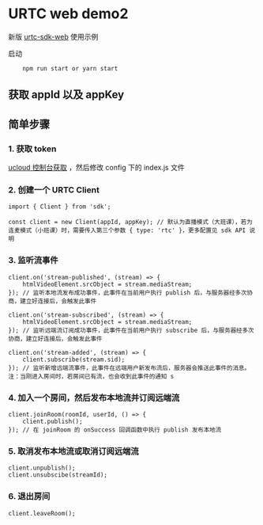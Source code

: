 # URTC web demo2

新版 [urtc-sdk-web](https://git.ucloudadmin.com/urtc/sdk/urtc-sdk-web) 使用示例

启动

```
    npm run start or yarn start 
```

## 获取 appId 以及 appKey

## 简单步骤
### 1. 获取 token
 [ucloud 控制台获取](https://console.ucloud.cn/urtc/manage) ，然后修改 config 下的 index.js 文件 
### 2. 创建一个 URTC Client

```
import { Client } from 'sdk';

const client = new Client(appId, appKey); // 默认为直播模式（大班课），若为连麦模式（小班课）时，需要传入第三个参数 { type: 'rtc' }，更多配置见 sdk API 说明
```

### 3. 监听流事件

```
client.on('stream-published', (stream) => {
    htmlVideoElement.srcObject = stream.mediaStream;
}); // 监听本地流发布成功事件，此事件在当前用户执行 publish 后，与服务器经多次协商，建立好连接后，会触发此事件

client.on('stream-subscribed', (stream) => {
    htmlVideoElement.srcObject = stream.mediaStream;
}); // 监听远端流订阅成功事件，此事件在当前用户执行 subscribe 后，与服务器经多次协商，建立好连接后，会触发此事件

client.on('stream-added', (stream) => {
    client.subscribe(stream.sid);
}); // 监听新增远端流事件，此事件在远端用户新发布流后，服务器会推送此事件的消息。注：当刚进入房间时，若房间已有流，也会收到此事件的通知 s

```

### 4. 加入一个房间，然后发布本地流并订阅远端流

```
client.joinRoom(roomId, userId, () => {
    client.publish();
}); // 在 joinRoom 的 onSuccess 回调函数中执行 publish 发布本地流
```

### 5. 取消发布本地流或取消订阅远端流

```
client.unpublish();
client.unsubscibe(streamId);
```

### 6. 退出房间

```
client.leaveRoom();
```
